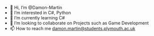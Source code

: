 - 👋 Hi, I’m @Damon-Martin
- 👀 I’m interested in C#, Python
- 🌱 I’m currently learning C#
- 💞️ I’m looking to collaborate on Projects such as Game Development
- 📫 How to reach me damon.martin@students.plymouth.ac.uk

<!---
Damon-Martin/Damon-Martin is a ✨ special ✨ repository because its `README.md` (this file) appears on your GitHub profile.
You can click the Preview link to take a look at your changes.
--->
